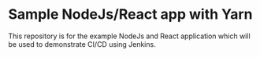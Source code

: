 # Sample  NodeJs/React app with Yarn

This repository is for the example NodeJs and React application which will be used to demonstrate CI/CD using Jenkins.

